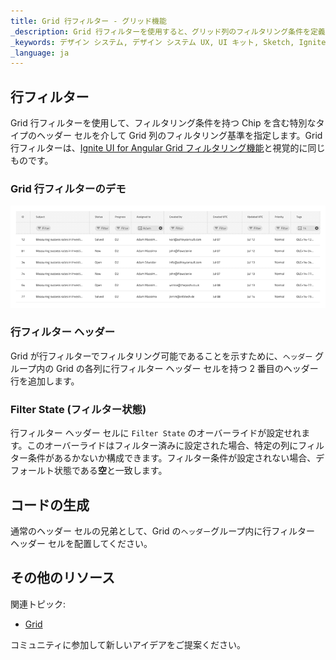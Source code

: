 ```yaml
---
title: Grid 行フィルター - グリッド機能
_description: Grid 行フィルターを使用すると、グリッド列のフィルタリング条件を定義できます。
_keywords: デザイン システム, デザイン システム UX, UI キット, Sketch, Ignite UI for Angular, Sketch to Angular, Angular, Angular デザイン システム, Sketch からコードをエクスポート, Angular 用のデザイン キット, Sketch HTML, Sketch to HTML, Sketch UI キット
_language: ja
---
```


## 行フィルター

Grid 行フィルターを使用して、フィルタリング条件を持つ Chip を含む特別なタイプのヘッダー セルを介して Grid 列のフィルタリング基準を指定します。Grid 行フィルターは、[Ignite UI for Angular Grid フィルタリング機能](https://jp.infragistics.com/products/ignite-ui-angular/angular/components/grid/filtering.html)と視覚的に同じものです。

### Grid 行フィルターのデモ

<img class="responsive-img" src="../images/grid_row_filter_demo.png" srcset="../images/grid_row_filter_demo@2x.png 2x" />

### 行フィルター ヘッダー

Grid が行フィルターでフィルタリング可能であることを示すために、`ヘッダー` グループ内の Grid の各列に行フィルター ヘッダー セルを持つ 2 番目のヘッダー行を追加します。

### Filter State (フィルター状態)

行フィルター ヘッダー セルに `Filter State` のオーバーライドが設定せれます。このオーバーライドはフィルター済みに設定された場合、特定の列にフィルター条件があるかないか構成できます。フィルター条件が設定されない場合、デフォールト状態である**空**と一致します。

## コードの生成

通常のヘッダー セルの兄弟として、Grid の`ヘッダー`グループ内に行フィルター ヘッダー セルを配置してください。

## その他のリソース

関連トピック:

- [Grid](grid.md)
  <div class="divider--half"></div>

コミュニティに参加して新しいアイデアをご提案ください。
